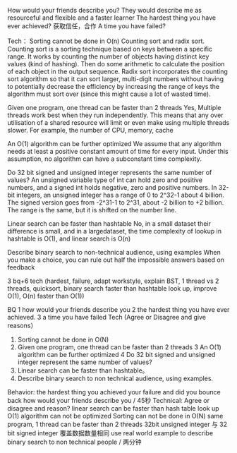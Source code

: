How would your friends describe you?
They would describe me as resourceful and flexible and a faster learner
The hardest thing you have ever achieved?
获取信任，合作
A time you have failed?



Tech：
Sorting cannot be done in O(n)
Counting sort and radix sort. Counting sort is a sorting technique based on keys between a specific range. 
It works by counting the number of objects having distinct key values (kind of hashing). 
Then do some arithmetic to calculate the position of each object in the output sequence.
Radix sort incorporates the counting sort algorithm so that it can sort larger, 
multi-digit numbers without having to potentially decrease the efficiency 
by increasing the range of keys the algorithm must sort over 
(since this might cause a lot of wasted time).
 
Given one program, one thread can be faster than 2 threads
Yes, Multiple threads work best when they run independently. 
This means that any over utilisation of a shared resource will limit 
or even make using multiple threads slower. For example, the number of CPU, memory, cache

An O(1) algorithm can be further optimized
We assume that any algorithm needs at least a positive constant amount of time for every input. 
Under this assumption, no algorithm can have a subconstant time complexity.

Do 32 bit signed and ‍‌‌‍‌‌‌‌‍‌‌‌‍‌‍‌‌‍‌unsigned integer represents the same number of values?
An unsigned variable type of int can hold zero and positive numbers, and a signed int holds negative, zero and positive numbers.
In 32-bit integers, an unsigned integer has a range of 0 to 2^32-1 
about 4 billion. 
The signed version goes from -2^31-1 to 2^31, 
about -2 billion to +2 billion. 
The range is the same, but it is shifted on the number line. 


Linear search can be faster than hashtable
No, in a small dataset their difference is small, and in a largedataset, 
the time complexity of lookup in hashtable is O(1), and linear search is O(n)

Describe binary search to non-technical audience, using examples
When you make a choice, you can rule out half the impossible answers based on feedback

3 bq+6 tech (hardest, failure, adapt workstyle, explain BST, 1 thread vs 2 threads, quicksort, binary search faster than hashtable look up, improve O(1‍‌‌‍‌‌‌‌‍‌‌‌‍‌‍‌‌‍‌), O(n) faster than O(1))


BQ
1 how would your friends describe you
2 the hardest thing you have ever achieved.
3 a time you have failed
Tech (Agree or Disagree and give reasons）
1. Sorting cannot be done in O(N)
2. Given one program, one thread can be faster than 2 threads
3 An O(1) algorithm can be further optimized
4 Do 32 bit signed and unsigned integer represent the same number of val‍‌‌‍‌‌‌‌‍‌‌‌‍‌‍‌‌‍‌ues?
5. Linear search can be faster than hashtable。
6. Describe binary search to non technical audience, using examples.


Behavior:
the hardest thing you achieved
your failure and did you bounce back
how would your friends describe you / 45秒
Technical: Agree or disagree and reason?
linear search can be faster than hash table look up
O(1) algorithm can not be optimized
Sorting can not be done in O(N)
same program, 1 thread can be faster than 2 threads
32bit unsigned inte‍‌‌‍‌‌‌‌‍‌‌‌‍‌‍‌‌‍‌ger 与 32 bit‍‌‌‍‍‍‌‌‍‍‌‌‍‌‌‌‌‌‌ signed integer 覆盖数据数量相同
use real world example to describe binary search to non technical people / 两分钟